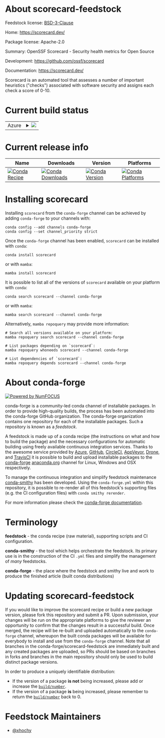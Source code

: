 About scorecard-feedstock
=========================

Feedstock license: [BSD-3-Clause](https://github.com/conda-forge/scorecard-feedstock/blob/main/LICENSE.txt)

Home: https://scorecard.dev/

Package license: Apache-2.0

Summary: OpenSSF Scorecard - Security health metrics for Open Source

Development: https://github.com/ossf/scorecard

Documentation: https://scorecard.dev/

Scorecard is an automated tool that assesses a number of important heuristics ("checks") associated with software security and assigns each check a score of 0-10.

Current build status
====================


<table>
    
  <tr>
    <td>Azure</td>
    <td>
      <details>
        <summary>
          <a href="https://dev.azure.com/conda-forge/feedstock-builds/_build/latest?definitionId=25537&branchName=main">
            <img src="https://dev.azure.com/conda-forge/feedstock-builds/_apis/build/status/scorecard-feedstock?branchName=main">
          </a>
        </summary>
        <table>
          <thead><tr><th>Variant</th><th>Status</th></tr></thead>
          <tbody><tr>
              <td>linux_64</td>
              <td>
                <a href="https://dev.azure.com/conda-forge/feedstock-builds/_build/latest?definitionId=25537&branchName=main">
                  <img src="https://dev.azure.com/conda-forge/feedstock-builds/_apis/build/status/scorecard-feedstock?branchName=main&jobName=linux&configuration=linux%20linux_64_" alt="variant">
                </a>
              </td>
            </tr><tr>
              <td>linux_aarch64</td>
              <td>
                <a href="https://dev.azure.com/conda-forge/feedstock-builds/_build/latest?definitionId=25537&branchName=main">
                  <img src="https://dev.azure.com/conda-forge/feedstock-builds/_apis/build/status/scorecard-feedstock?branchName=main&jobName=linux&configuration=linux%20linux_aarch64_" alt="variant">
                </a>
              </td>
            </tr><tr>
              <td>osx_64</td>
              <td>
                <a href="https://dev.azure.com/conda-forge/feedstock-builds/_build/latest?definitionId=25537&branchName=main">
                  <img src="https://dev.azure.com/conda-forge/feedstock-builds/_apis/build/status/scorecard-feedstock?branchName=main&jobName=osx&configuration=osx%20osx_64_" alt="variant">
                </a>
              </td>
            </tr><tr>
              <td>osx_arm64</td>
              <td>
                <a href="https://dev.azure.com/conda-forge/feedstock-builds/_build/latest?definitionId=25537&branchName=main">
                  <img src="https://dev.azure.com/conda-forge/feedstock-builds/_apis/build/status/scorecard-feedstock?branchName=main&jobName=osx&configuration=osx%20osx_arm64_" alt="variant">
                </a>
              </td>
            </tr><tr>
              <td>win_64</td>
              <td>
                <a href="https://dev.azure.com/conda-forge/feedstock-builds/_build/latest?definitionId=25537&branchName=main">
                  <img src="https://dev.azure.com/conda-forge/feedstock-builds/_apis/build/status/scorecard-feedstock?branchName=main&jobName=win&configuration=win%20win_64_" alt="variant">
                </a>
              </td>
            </tr>
          </tbody>
        </table>
      </details>
    </td>
  </tr>
</table>

Current release info
====================

| Name | Downloads | Version | Platforms |
| --- | --- | --- | --- |
| [![Conda Recipe](https://img.shields.io/badge/recipe-scorecard-green.svg)](https://anaconda.org/conda-forge/scorecard) | [![Conda Downloads](https://img.shields.io/conda/dn/conda-forge/scorecard.svg)](https://anaconda.org/conda-forge/scorecard) | [![Conda Version](https://img.shields.io/conda/vn/conda-forge/scorecard.svg)](https://anaconda.org/conda-forge/scorecard) | [![Conda Platforms](https://img.shields.io/conda/pn/conda-forge/scorecard.svg)](https://anaconda.org/conda-forge/scorecard) |

Installing scorecard
====================

Installing `scorecard` from the `conda-forge` channel can be achieved by adding `conda-forge` to your channels with:

```
conda config --add channels conda-forge
conda config --set channel_priority strict
```

Once the `conda-forge` channel has been enabled, `scorecard` can be installed with `conda`:

```
conda install scorecard
```

or with `mamba`:

```
mamba install scorecard
```

It is possible to list all of the versions of `scorecard` available on your platform with `conda`:

```
conda search scorecard --channel conda-forge
```

or with `mamba`:

```
mamba search scorecard --channel conda-forge
```

Alternatively, `mamba repoquery` may provide more information:

```
# Search all versions available on your platform:
mamba repoquery search scorecard --channel conda-forge

# List packages depending on `scorecard`:
mamba repoquery whoneeds scorecard --channel conda-forge

# List dependencies of `scorecard`:
mamba repoquery depends scorecard --channel conda-forge
```


About conda-forge
=================

[![Powered by
NumFOCUS](https://img.shields.io/badge/powered%20by-NumFOCUS-orange.svg?style=flat&colorA=E1523D&colorB=007D8A)](https://numfocus.org)

conda-forge is a community-led conda channel of installable packages.
In order to provide high-quality builds, the process has been automated into the
conda-forge GitHub organization. The conda-forge organization contains one repository
for each of the installable packages. Such a repository is known as a *feedstock*.

A feedstock is made up of a conda recipe (the instructions on what and how to build
the package) and the necessary configurations for automatic building using freely
available continuous integration services. Thanks to the awesome service provided by
[Azure](https://azure.microsoft.com/en-us/services/devops/), [GitHub](https://github.com/),
[CircleCI](https://circleci.com/), [AppVeyor](https://www.appveyor.com/),
[Drone](https://cloud.drone.io/welcome), and [TravisCI](https://travis-ci.com/)
it is possible to build and upload installable packages to the
[conda-forge](https://anaconda.org/conda-forge) [anaconda.org](https://anaconda.org/)
channel for Linux, Windows and OSX respectively.

To manage the continuous integration and simplify feedstock maintenance
[conda-smithy](https://github.com/conda-forge/conda-smithy) has been developed.
Using the ``conda-forge.yml`` within this repository, it is possible to re-render all of
this feedstock's supporting files (e.g. the CI configuration files) with ``conda smithy rerender``.

For more information please check the [conda-forge documentation](https://conda-forge.org/docs/).

Terminology
===========

**feedstock** - the conda recipe (raw material), supporting scripts and CI configuration.

**conda-smithy** - the tool which helps orchestrate the feedstock.
                   Its primary use is in the construction of the CI ``.yml`` files
                   and simplify the management of *many* feedstocks.

**conda-forge** - the place where the feedstock and smithy live and work to
                  produce the finished article (built conda distributions)


Updating scorecard-feedstock
============================

If you would like to improve the scorecard recipe or build a new
package version, please fork this repository and submit a PR. Upon submission,
your changes will be run on the appropriate platforms to give the reviewer an
opportunity to confirm that the changes result in a successful build. Once
merged, the recipe will be re-built and uploaded automatically to the
`conda-forge` channel, whereupon the built conda packages will be available for
everybody to install and use from the `conda-forge` channel.
Note that all branches in the conda-forge/scorecard-feedstock are
immediately built and any created packages are uploaded, so PRs should be based
on branches in forks and branches in the main repository should only be used to
build distinct package versions.

In order to produce a uniquely identifiable distribution:
 * If the version of a package **is not** being increased, please add or increase
   the [``build/number``](https://docs.conda.io/projects/conda-build/en/latest/resources/define-metadata.html#build-number-and-string).
 * If the version of a package **is** being increased, please remember to return
   the [``build/number``](https://docs.conda.io/projects/conda-build/en/latest/resources/define-metadata.html#build-number-and-string)
   back to 0.

Feedstock Maintainers
=====================

* [@xhochy](https://github.com/xhochy/)


